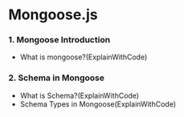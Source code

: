 # Mongoose.js
### 1. Mongoose Introduction
- What is mongoose?(ExplainWithCode)
### 2. Schema in Mongoose
- What is Schema?(ExplainWithCode)
- Schema Types in Mongoose(ExplainWithCode)

